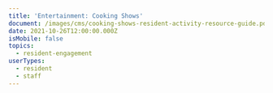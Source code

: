 ```yaml
---
title: 'Entertainment: Cooking Shows'
document: /images/cms/cooking-shows-resident-activity-resource-guide.pdf
date: 2021-10-26T12:00:00.000Z
isMobile: false
topics:
  - resident-engagement
userTypes:
  - resident
  - staff
---
```

